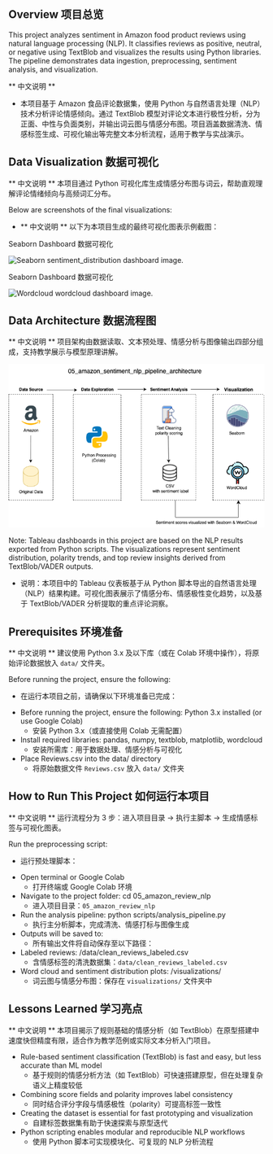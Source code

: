 ## Overview 项目总览
This project analyzes sentiment in Amazon food product reviews using natural language processing (NLP). It classifies reviews as positive, neutral, or negative using TextBlob and visualizes the results using Python libraries. The pipeline demonstrates data ingestion, preprocessing, sentiment analysis, and visualization.

** 中文说明 **
- 本项目基于 Amazon 食品评论数据集，使用 Python 与自然语言处理（NLP）技术分析评论情感倾向。通过 TextBlob 模型对评论文本进行极性分析，分为正面、中性与负面类别，并输出词云图与情感分布图。项目涵盖数据清洗、情感标签生成、可视化输出等完整文本分析流程，适用于教学与实战演示。

## Data Visualization 数据可视化
** 中文说明 ** 本项目通过 Python 可视化库生成情感分布图与词云，帮助直观理解评论情绪倾向与高频词汇分布。

Below are screenshots of the final visualizations:
- ** 中文说明 ** 以下为本项目生成的最终可视化图表示例截图：

Seaborn Dashboard 数据可视化

![Seaborn sentiment_distribution dashboard image](sentiment_distribution.png).

Seaborn Dashboard 数据可视化

![Wordcloud wordcloud dashboard image](wordcloud.png).

## Data Architecture 数据流程图
** 中文说明 ** 项目架构由数据读取、文本预处理、情感分析与图像输出四部分组成，支持教学展示与模型原理讲解。

![data_architecture image](amazon_sentiment_nlp_pipeline.png)

Note: Tableau dashboards in this project are based on the NLP results exported from Python scripts. The visualizations represent sentiment distribution, polarity trends, and top review insights derived from TextBlob/VADER outputs.
* 说明：本项目中的 Tableau 仪表板基于从 Python 脚本导出的自然语言处理（NLP）结果构建。可视化图表展示了情感分布、情感极性变化趋势，以及基于 TextBlob/VADER 分析提取的重点评论洞察。

## Prerequisites 环境准备
** 中文说明 ** 建议使用 Python 3.x 及以下库（或在 Colab 环境中操作），将原始评论数据放入 `data/` 文件夹。

Before running the project, ensure the following:
 * 在运行本项目之前，请确保以下环境准备已完成：

- Before running the project, ensure the following: Python 3.x installed (or use Google Colab)
  * 安装 Python 3.x（或直接使用 Colab 无需配置）
- Install required libraries: pandas, numpy, textblob, matplotlib, wordcloud
  * 安装所需库：用于数据处理、情感分析与可视化
- Place Reviews.csv into the data/ directory
  * 将原始数据文件 `Reviews.csv` 放入 `data/` 文件夹

## How to Run This Project 如何运行本项目
** 中文说明 ** 运行流程分为 3 步：进入项目目录 → 执行主脚本 → 生成情感标签与可视化图表。

Run the preprocessing script:
 * 运行预处理脚本：

- Open terminal or Google Colab
  * 打开终端或 Google Colab 环境
- Navigate to the project folder: cd 05_amazon_review_nlp
  * 进入项目目录：`05_amazon_review_nlp`
- Run the analysis pipeline:
  python scripts/analysis_pipeline.py
  * 执行主分析脚本，完成清洗、情感打标与图像生成
- Outputs will be saved to:
   * 所有输出文件将自动保存至以下路径：
 - Labeled reviews: /data/clean_reviews_labeled.csv
   * 含情感标签的清洗数据集：`data/clean_reviews_labeled.csv`
 - Word cloud and sentiment distribution plots: /visualizations/
   * 词云图与情感分布图：保存在 `visualizations/` 文件夹中
     
## Lessons Learned 学习亮点
** 中文说明 ** 本项目揭示了规则基础的情感分析（如 TextBlob）在原型搭建中速度快但精度有限，适合作为教学范例或实际文本分析入门项目。

- Rule-based sentiment classification (TextBlob) is fast and easy, but less accurate than ML model
  * 基于规则的情感分析方法（如 TextBlob）可快速搭建原型，但在处理复杂语义上精度较低
- Combining score fields and polarity improves label consistency
  * 同时结合评分字段与情感极性（polarity）可提高标签一致性 
- Creating the dataset is essential for fast prototyping and visualization
  * 自建标签数据集有助于快速探索与原型迭代
- Python scripting enables modular and reproducible NLP workflows
  * 使用 Python 脚本可实现模块化、可复现的 NLP 分析流程
